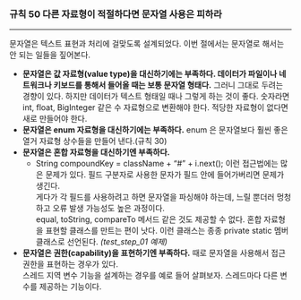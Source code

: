 ### 규칙 50 다른 자료형이 적절하다면 문자열 사용은 피하라
***

문자열은 텍스트 표현과 처리에 걸맞도록 설계되었다. 이번 절에서는 문자열로 해서는 안 되는 일들을 짚어본다.
* **문자열은 값 자료형(value type)을 대신하기에는 부족하다. 데이터가 파일이나 네트워크나 키보드를 통해서 들어올 때는 보통 문자열 형태다.** 그러니 그대로 두려는 경향이 있다. 하지만 데이터가 텍스트 형태일 때나 그렇게 하는 것이 좋다. 숫자라면 int, float, BigInteger 같은 수 자료형으로 변환해야 한다. 적당한 자료형이 없다면 새로 만들어야 한다.
* **문자열은 enum 자료형을 대신하기에는 부족하다.** enum 은 문자열보다 훨씬 좋은 열거 자료형 상수들을 만들어 낸다.(규칙 30)
* **문자열은 혼합 자료형을 대신하기엔 부족하다.**
  * String compoundKey = className + “#” + i.next(); 이런 접근법에는 많은 문제가 있다. 필드 구분자로 사용한 문자가 필드 안에 들어가버리면 문제가 생긴다.<br>
    게다가 각 필드를 사용하려고 하면 문자열을 파싱해야 하는데, 느릴 뿐더러 멍청하고 오류 발생 가능성도 높은 과정이다.<br>
    equal, toString, compareTo 메서드 같은 것도 제공할 수 없다. 혼합 자료형을 표현할 클래스를 만트는 편이 낫다. 이런 클래스는 종종 private static 멤버 클래스로 선언된다. _(test_step_01 예제)_<br>
* **문자열은 권한(capability)을 표현하기엔 부족하다.** 때로 문자열을 사용해서 접근 권한을 표현하는 경우가 있다.<br>
  스레드 지역 변수 기능을 설계하는 경우를 예로 들어 살펴보자. 스레드마다 다른 변수를 제공하는 기능이다.

